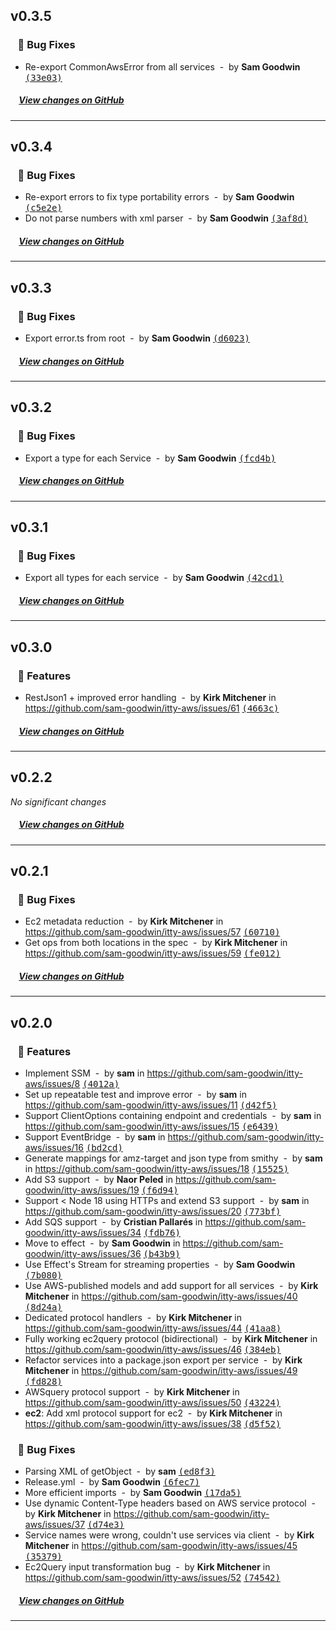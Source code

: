 ## v0.3.5

### &nbsp;&nbsp;&nbsp;🐞 Bug Fixes

- Re-export CommonAwsError from all services &nbsp;-&nbsp; by **Sam Goodwin** [<samp>(33e03)</samp>](https://github.com/sam-goodwin/itty-aws/commit/33e03ecb)

##### &nbsp;&nbsp;&nbsp;&nbsp;[View changes on GitHub](https://github.com/sam-goodwin/itty-aws/compare/v0.3.4...v0.3.5)

---

## v0.3.4

### &nbsp;&nbsp;&nbsp;🐞 Bug Fixes

- Re-export errors to fix type portability errors &nbsp;-&nbsp; by **Sam Goodwin** [<samp>(c5e2e)</samp>](https://github.com/sam-goodwin/itty-aws/commit/c5e2e81b)
- Do not parse numbers with xml parser &nbsp;-&nbsp; by **Sam Goodwin** [<samp>(3af8d)</samp>](https://github.com/sam-goodwin/itty-aws/commit/3af8db1d)

##### &nbsp;&nbsp;&nbsp;&nbsp;[View changes on GitHub](https://github.com/sam-goodwin/itty-aws/compare/v0.3.3...v0.3.4)

---

## v0.3.3

### &nbsp;&nbsp;&nbsp;🐞 Bug Fixes

- Export error.ts from root &nbsp;-&nbsp; by **Sam Goodwin** [<samp>(d6023)</samp>](https://github.com/sam-goodwin/itty-aws/commit/d602365a)

##### &nbsp;&nbsp;&nbsp;&nbsp;[View changes on GitHub](https://github.com/sam-goodwin/itty-aws/compare/v0.3.2...v0.3.3)

---

## v0.3.2

### &nbsp;&nbsp;&nbsp;🐞 Bug Fixes

- Export a type for each Service &nbsp;-&nbsp; by **Sam Goodwin** [<samp>(fcd4b)</samp>](https://github.com/sam-goodwin/itty-aws/commit/fcd4b3f7)

##### &nbsp;&nbsp;&nbsp;&nbsp;[View changes on GitHub](https://github.com/sam-goodwin/itty-aws/compare/v0.3.1...v0.3.2)

---

## v0.3.1

### &nbsp;&nbsp;&nbsp;🐞 Bug Fixes

- Export all types for each service &nbsp;-&nbsp; by **Sam Goodwin** [<samp>(42cd1)</samp>](https://github.com/sam-goodwin/itty-aws/commit/42cd1a76)

##### &nbsp;&nbsp;&nbsp;&nbsp;[View changes on GitHub](https://github.com/sam-goodwin/itty-aws/compare/v0.3.0...v0.3.1)

---

## v0.3.0

### &nbsp;&nbsp;&nbsp;🚀 Features

- RestJson1 + improved error handling &nbsp;-&nbsp; by **Kirk Mitchener** in https://github.com/sam-goodwin/itty-aws/issues/61 [<samp>(4663c)</samp>](https://github.com/sam-goodwin/itty-aws/commit/4663cb53)

##### &nbsp;&nbsp;&nbsp;&nbsp;[View changes on GitHub](https://github.com/sam-goodwin/itty-aws/compare/v0.2.2...v0.3.0)

---

## v0.2.2

*No significant changes*

##### &nbsp;&nbsp;&nbsp;&nbsp;[View changes on GitHub](https://github.com/sam-goodwin/itty-aws/compare/v0.2.1...v0.2.2)

---

## v0.2.1

### &nbsp;&nbsp;&nbsp;🐞 Bug Fixes

- Ec2 metadata reduction &nbsp;-&nbsp; by **Kirk Mitchener** in https://github.com/sam-goodwin/itty-aws/issues/57 [<samp>(60710)</samp>](https://github.com/sam-goodwin/itty-aws/commit/60710f69)
- Get ops from both locations in the spec &nbsp;-&nbsp; by **Kirk Mitchener** in https://github.com/sam-goodwin/itty-aws/issues/59 [<samp>(fe012)</samp>](https://github.com/sam-goodwin/itty-aws/commit/fe012729)

##### &nbsp;&nbsp;&nbsp;&nbsp;[View changes on GitHub](https://github.com/sam-goodwin/itty-aws/compare/v0.2.0...v0.2.1)

---

## v0.2.0

### &nbsp;&nbsp;&nbsp;🚀 Features

- Implement SSM &nbsp;-&nbsp; by **sam** in https://github.com/sam-goodwin/itty-aws/issues/8 [<samp>(4012a)</samp>](https://github.com/sam-goodwin/itty-aws/commit/4012a83c)
- Set up repeatable test and improve error &nbsp;-&nbsp; by **sam** in https://github.com/sam-goodwin/itty-aws/issues/11 [<samp>(d42f5)</samp>](https://github.com/sam-goodwin/itty-aws/commit/d42f5a84)
- Support ClientOptions containing endpoint and credentials &nbsp;-&nbsp; by **sam** in https://github.com/sam-goodwin/itty-aws/issues/15 [<samp>(e6439)</samp>](https://github.com/sam-goodwin/itty-aws/commit/e6439d8b)
- Support EventBridge &nbsp;-&nbsp; by **sam** in https://github.com/sam-goodwin/itty-aws/issues/16 [<samp>(bd2cd)</samp>](https://github.com/sam-goodwin/itty-aws/commit/bd2cd1b7)
- Generate mappings for amz-target and json type from smithy &nbsp;-&nbsp; by **sam** in https://github.com/sam-goodwin/itty-aws/issues/18 [<samp>(15525)</samp>](https://github.com/sam-goodwin/itty-aws/commit/1552566e)
- Add S3 support &nbsp;-&nbsp; by **Naor Peled** in https://github.com/sam-goodwin/itty-aws/issues/19 [<samp>(f6d94)</samp>](https://github.com/sam-goodwin/itty-aws/commit/f6d94f18)
- Support < Node 18 using HTTPs and extend S3 support &nbsp;-&nbsp; by **sam** in https://github.com/sam-goodwin/itty-aws/issues/20 [<samp>(773bf)</samp>](https://github.com/sam-goodwin/itty-aws/commit/773bf0e2)
- Add SQS support &nbsp;-&nbsp; by **Cristian Pallarés** in https://github.com/sam-goodwin/itty-aws/issues/34 [<samp>(fdb76)</samp>](https://github.com/sam-goodwin/itty-aws/commit/fdb76bcd)
- Move to effect &nbsp;-&nbsp; by **Sam Goodwin** in https://github.com/sam-goodwin/itty-aws/issues/36 [<samp>(b43b9)</samp>](https://github.com/sam-goodwin/itty-aws/commit/b43b9cb8)
- Use Effect's Stream for streaming properties &nbsp;-&nbsp; by **Sam Goodwin** [<samp>(7b080)</samp>](https://github.com/sam-goodwin/itty-aws/commit/7b080c81)
- Use AWS-published models and add support for all services &nbsp;-&nbsp; by **Kirk Mitchener** in https://github.com/sam-goodwin/itty-aws/issues/40 [<samp>(8d24a)</samp>](https://github.com/sam-goodwin/itty-aws/commit/8d24adcd)
- Dedicated protocol handlers &nbsp;-&nbsp; by **Kirk Mitchener** in https://github.com/sam-goodwin/itty-aws/issues/44 [<samp>(41aa8)</samp>](https://github.com/sam-goodwin/itty-aws/commit/41aa860e)
- Fully working ec2query protocol (bidirectional) &nbsp;-&nbsp; by **Kirk Mitchener** in https://github.com/sam-goodwin/itty-aws/issues/46 [<samp>(384eb)</samp>](https://github.com/sam-goodwin/itty-aws/commit/384eb662)
- Refactor services into a package.json export per service &nbsp;-&nbsp; by **Kirk Mitchener** in https://github.com/sam-goodwin/itty-aws/issues/49 [<samp>(fd828)</samp>](https://github.com/sam-goodwin/itty-aws/commit/fd828c2a)
- AWSquery protocol support &nbsp;-&nbsp; by **Kirk Mitchener** in https://github.com/sam-goodwin/itty-aws/issues/50 [<samp>(43224)</samp>](https://github.com/sam-goodwin/itty-aws/commit/43224f24)
- **ec2**: Add xml protocol support for ec2 &nbsp;-&nbsp; by **Kirk Mitchener** in https://github.com/sam-goodwin/itty-aws/issues/38 [<samp>(d5f52)</samp>](https://github.com/sam-goodwin/itty-aws/commit/d5f52dde)

### &nbsp;&nbsp;&nbsp;🐞 Bug Fixes

- Parsing XML of getObject &nbsp;-&nbsp; by **sam** [<samp>(ed8f3)</samp>](https://github.com/sam-goodwin/itty-aws/commit/ed8f3e44)
- Release.yml &nbsp;-&nbsp; by **Sam Goodwin** [<samp>(6fec7)</samp>](https://github.com/sam-goodwin/itty-aws/commit/6fec7a26)
- More efficient imports &nbsp;-&nbsp; by **Sam Goodwin** [<samp>(17da5)</samp>](https://github.com/sam-goodwin/itty-aws/commit/17da59ce)
- Use dynamic Content-Type headers based on AWS service protocol &nbsp;-&nbsp; by **Kirk Mitchener** in https://github.com/sam-goodwin/itty-aws/issues/37 [<samp>(d74e3)</samp>](https://github.com/sam-goodwin/itty-aws/commit/d74e32ff)
- Service names were wrong, couldn't use services via client &nbsp;-&nbsp; by **Kirk Mitchener** in https://github.com/sam-goodwin/itty-aws/issues/45 [<samp>(35379)</samp>](https://github.com/sam-goodwin/itty-aws/commit/35379f18)
- Ec2Query input transformation bug &nbsp;-&nbsp; by **Kirk Mitchener** in https://github.com/sam-goodwin/itty-aws/issues/52 [<samp>(74542)</samp>](https://github.com/sam-goodwin/itty-aws/commit/74542b1d)

##### &nbsp;&nbsp;&nbsp;&nbsp;[View changes on GitHub](https://github.com/sam-goodwin/itty-aws/compare/21e5a85d2d96268b9afbb10f2f1b83b64e0aabb0...v0.2.0)

---


